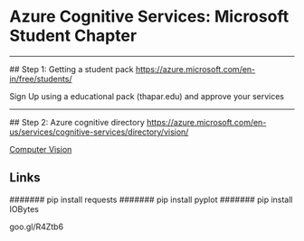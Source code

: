 # Azure Cognitive Services: Microsoft Student Chapter

<hr>
##  Step 1: Getting a student pack
<a href="https://azure.microsoft.com/en-in/free/students/" target=__blank>https://azure.microsoft.com/en-in/free/students/</a>

Sign Up using a educational pack (thapar.edu) and approve your services

<hr>
##  Step 2: Azure cognitive directory
<a href="https://azure.microsoft.com/en-us/services/cognitive-services/directory/vision/" target=__blank>https://azure.microsoft.com/en-us/services/cognitive-services/directory/vision/</a>

<a href="https://azure.microsoft.com/en-us/services/cognitive-services/directory/vision/" target=__blank>Computer Vision</a>

## Links
####### pip install requests
####### pip install pyplot
####### pip install IOBytes



goo.gl/R4Ztb6
